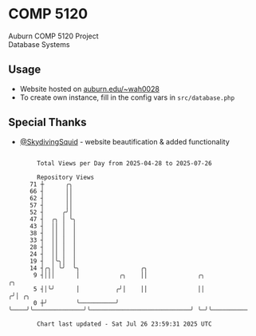 # COMP 5120
Auburn COMP 5120 Project  
Database Systems

## Usage
- Website hosted on [auburn.edu/~wah0028](https://webhome.auburn.edu/~wah0028/)
- To create own instance, fill in the config vars in `src/database.php`

## Special Thanks
- [@SkydivingSquid](https://github.com/SkydivingSquid) - website beautification & added functionality

```

        Total Views per Day from 2025-04-28 to 2025-07-26

        Repository Views
      71 ┼      ╭╮
      66 ┤      ││
      62 ┤      ││
      57 ┤      ││
      52 ┤     ╭╯│
      47 ┤  ╭╮ │ ╰╮
      43 ┤  ││ │  │
      38 ┤  ││ │  │
      33 ┤  ││ │  │
      28 ┤  ││ │  │
      24 ┤  ││ │  │
      19 ┤  │╰╮│  │
      14 ┤╭╮│ ╰╯  ╰╮                 ╭╮
       9 ┤│││      │           ╭╮    ││              ╭╮                             ╭╮
       5 ┤│╰╯      │          ╭╯│    ││              ││                            ╭╯│ ╭╮
       0 ┼╯        ╰──────────╯ ╰────╯╰──────────────╯╰────────────────────────────╯ ╰─╯╰──────────

        Chart last updated - Sat Jul 26 23:59:31 2025 UTC
        
```
